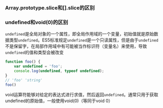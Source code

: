 ### Array.prototype.slice和[].slice的区别

### undefined和void(0)的区别
`undefined`是全局对象的一个属性，即全局作用域的一个变量，初始值就是原始数据类型`undefined`。ES5标准规定`undefined`是一个只读属性，但是由于`undefined`不是保留字，在局部作用域中有可能被当作标识符（变量名）来使用，导致`undefined`的值和类型会被改变
```javascript
function foo() {
    var undefined = 'foo';
    console.log(undefined, typeof undefined);
}
// 'foo' 'string'
foo()
```

void运算符能够对给定的表达式进行求值，然后返回`undefined`。通常只用于获取undefined的原始值，一般使用void(0)（等同于void 0）